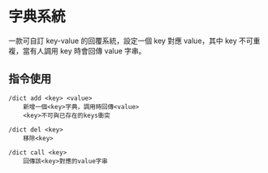 # 字典系統
一款可自訂 key-value 的回覆系統，設定一個 key 對應 value，其中 key 不可重複，當有人調用 key 時會回傳 value 字串。

## 指令使用

    /dict add <key> <value> 
        新增一個<key>字典，調用時回傳<value>
        <key>不可與已存在的keys衝突

    /dict del <key>
        移除<key>
        
    /dict call <key>
        回傳該<key>對應的value字串
